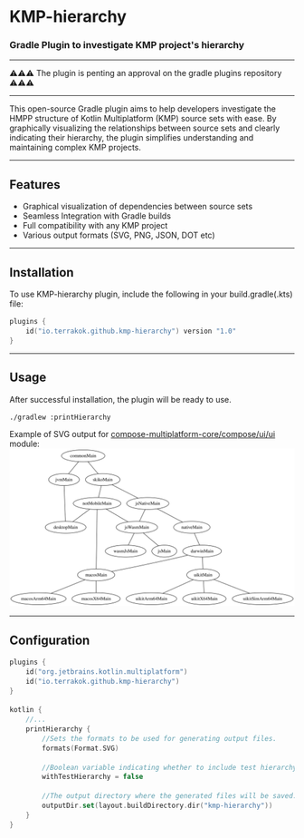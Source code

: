 # KMP-hierarchy
### Gradle Plugin to investigate KMP project's hierarchy

--------------
⚠️⚠️⚠️ The plugin is penting an approval on the gradle plugins repository ⚠️⚠️⚠️

--------------
This open-source Gradle plugin aims to help developers investigate 
the HMPP structure of Kotlin Multiplatform (KMP) source sets with ease.
By graphically visualizing the relationships between source sets and clearly indicating their hierarchy, 
the plugin simplifies understanding and maintaining complex KMP projects.

--------------
## Features
- Graphical visualization of dependencies between source sets
- Seamless Integration with Gradle builds
- Full compatibility with any KMP project
- Various output formats (SVG, PNG, JSON, DOT etc)

--------------
## Installation
To use KMP-hierarchy plugin, include the following in your build.gradle(.kts) file:
```kotlin
plugins {
    id("io.terrakok.github.kmp-hierarchy") version "1.0"
}
```

--------------
## Usage
After successful installation, the plugin will be ready to use.
```text
./gradlew :printHierarchy
```
Example of SVG output for [compose-multiplatform-core/compose/ui/ui](https://github.com/JetBrains/compose-multiplatform-core/tree/jb-main/compose/ui/ui) module:
![](https://raw.githubusercontent.com/terrakok/kmp-hierarchy/master/media/compose-ui-ui.svg)

--------------
## Configuration

```kotlin
plugins {
    id("org.jetbrains.kotlin.multiplatform")
    id("io.terrakok.github.kmp-hierarchy")
}

kotlin {
    //...
    printHierarchy {
        //Sets the formats to be used for generating output files.
        formats(Format.SVG)

        //Boolean variable indicating whether to include test hierarchy in the generated output.
        withTestHierarchy = false

        //The output directory where the generated files will be saved.
        outputDir.set(layout.buildDirectory.dir("kmp-hierarchy"))
    }
}
```
